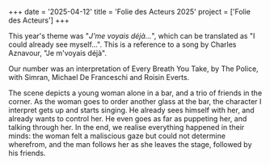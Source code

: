 +++
date = '2025-04-12'
title = 'Folie des Acteurs 2025'
project = ['Folie des Acteurs']
+++

This year's theme was "*J'me voyais déjà...*", which can be translated as "I could already see myself...".
This is a reference to a song by Charles Aznavour, "Je m'voyais déjà".

Our number was an interpretation of Every Breath You Take, by The Police, with Simran, Michael De Franceschi and Roisin Everts.

The scene depicts a young woman alone in a bar, and a trio of friends in the corner. As the woman goes to order another glass at the bar, the character I interpret gets up and starts singing. He already sees himself with her, and already wants to control her. He even goes as far as puppeting her, and talking through her.
In the end, we realise everything happened in their minds: the woman felt a maliscious gaze but could not determine wherefrom, and the man follows her as she leaves the stage, followed by his friends.

